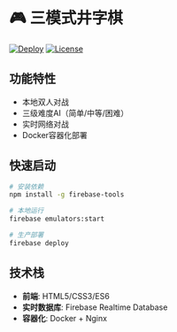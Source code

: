 # 🎮 三模式井字棋

[![Deploy](https://img.shields.io/badge/Deploy-Firebase-orange)]()
[![License](https://img.shields.io/badge/License-MIT-blue)]()

## 功能特性
- 本地双人对战
- 三级难度AI（简单/中等/困难）
- 实时网络对战
- Docker容器化部署

## 快速启动
```bash
# 安装依赖
npm install -g firebase-tools

# 本地运行
firebase emulators:start

# 生产部署
firebase deploy
```

## 技术栈
- **前端**: HTML5/CSS3/ES6
- **实时数据库**: Firebase Realtime Database
- **容器化**: Docker + Nginx